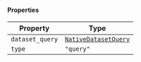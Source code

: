 #### Properties

| Property                                   | Type                                                     |
| ------------------------------------------ | -------------------------------------------------------- |
| <a id="dataset_query"></a> `dataset_query` | [`NativeDatasetQuery`](./api_html/NativeDatasetQuery.md) |
| <a id="type"></a> `type`                   | `"query"`                                                |
